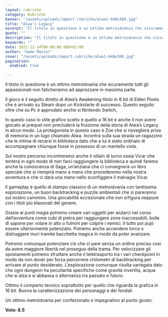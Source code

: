 ```yaml
---
layout: rubriche
category: Rubriche
banner: "/assets/uploads/import.rubriche/alwa1-640x360.jpg"
title: "Alwa’s Legacy"
excerpt: "Il titolo in questione è un ottimo metroidvania che sicuramente tutti gli appassionati non faticheranno ad apprezzare in massima parte. Il gioco è il seguito diretto di Alwa’s Awakening titolo in 8 bit di Elden Pixels che è arrivato su Steam dopo un Kickstarte di successo. Questo seguito oltre che su Pc è approdato anche [&hellip"
quote: ""
description: "Il titolo in questione è un ottimo metroidvania che sicuramente tutti gli appassionati non faticheranno ad apprezzare in massima parte. Il gioco è il seguito diretto di Alwa’s Awakening titolo in 8 bit di Elden Pixels che è arrivato su Steam dopo un Kickstarte di successo. Questo seguito oltre che su Pc è approdato anche [&hellip"
keywords: ""
date: 2021-12-14T00:00:00.000+01:00
author: "Game Master"
cover: "/assets/uploads/import.rubriche/alwa1-640x360.jpg"
pagination:
  enabled: true

---
```


Il titolo in questione è un ottimo metroidvania che sicuramente tutti gli appassionati non faticheranno ad apprezzare in massima parte.

Il gioco è il seguito diretto di Alwa’s Awakening titolo in 8 bit di Elden Pixels che è arrivato su Steam dopo un Kickstarte di successo. Questo seguito oltre che su Pc è approdato anche si Nintendo Switch,

In questo caso lo stile grafico scelto è quello a 16 bit e anche il non avere giocato al prequel non precluderà la fruizione della storia di Alwa’s Legacy in alcun modo. La protagonista in questo caso è Zoe che si risveglierà priva di memoria in un lugo chiamato Alwa. Incontra sulla sua strada un ragazzino che le intima di recarsi in biblioteca dato che a lui è stato ordinato di accompagnare chiunque fosse in possesso di un mantello viola.

Sul nostro percorso incontreremo anche il villain di turno ossia Vicar che tenterà in ogni modo di non farci raggiungere la biblioteca e quindi faremo anche la conoscenza di Saga, un’anziana che ci consegnerà un libro speciale che si riempirà mano a mano che procederemo nella nostra avventura e che ci darà una mano nello sconfiggere il malvagio Vicar.

Il gameplay è quello di stampo classico di un metroidvania con tantissima esplorazione, un buon backtracking e puzzle ambientali che si pareranno sul nostro cammino. Una giocabilità eccezionale che non srfigura neppure con i titoli più blasonati del genere.

Grazie ai punti magia potremo creare vari oggetti per aiutarci nel corso dell’avventura come cubi di pietra per raggiungere zone inaccessibili, bolle di sapone per volare in alto o fulmini per colpire i nemici. Il tutto poi pujò essere ulteriormente potenziato. Potremo anche accendere torce o distruggere muri tramite bacchetta magica in modo da poter avanzare.

Potremo comunque potenziare ciò che ci pare senza un ordine preciso così da avere maggiore libertà nel proseguo della trama. Per velocizzare gli spostamenti potremo sfruttare anche il teletrasporto tra i vari checkpoint in modo da non dover per forza percorrere chilometri di backtracking per arrivare al punto desiderato. L’esplorazione comunque risulta variegata dato che ogni dungeon ha peculiarità specifiche come gravità invertita, acqua che si alza e si abbassa o alternanza tra passato e futuro.

Ottimo il comparto tecnico soprattutto per quello che riguarda la grafica in 16 bit. Buona la caratterizzazione dei personaggi e dei fondali.

Un ottimo metroidvania per confezionato e impegnativo al punto giusto.

**Voto: 8.5**